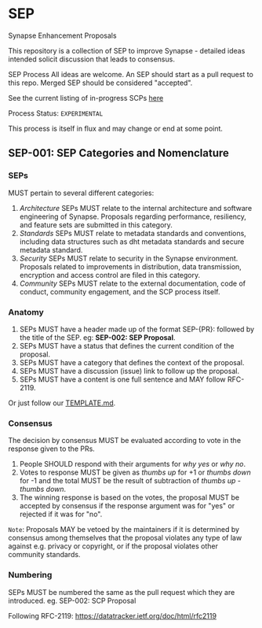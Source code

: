 # SEP

Synapse Enhancement Proposals

This repository is a collection of SEP to improve Synapse - detailed ideas intended solicit discussion that leads to consensus.

SEP Process
All ideas are welcome. An SEP should start as a pull request to this repo. Merged SEP should be considered "accepted".

See the current listing of in-progress SCPs [here](https://github.com/Synapse/ssp/pulls)

Process Status: `EXPERIMENTAL`

This process is itself in flux and may change or end at some point.

## SEP-001: SEP Categories and Nomenclature

### SEPs

MUST pertain to several different categories:

1. *Architecture* SEPs MUST relate to the internal architecture and software engineering of Synapse. Proposals regarding performance, resiliency, and feature sets are submitted in this category.
2. *Standards* SEPs MUST relate to metadata standards and conventions, including data structures such as dht metadata standards and secure metadata standard.
3. *Security* SEPs MUST relate to security in the Synapse environment. Proposals related to improvements in distribution, data transmission, encryption and access control are filed in this category.
4. *Community* SEPs MUST relate to the external documentation, code of conduct, community engagement, and the SCP process itself.

### Anatomy

1. SEPs MUST have a header made up of the format SEP-{PR}: followed by the title of the SEP. eg: **SEP-002: SEP Proposal**.
2. SEPs MUST have a status that defines the current condition of the proposal.
3. SEPs MUST have a category that defines the context of the proposal.
4. SEPs MUST have a discussion (issue) link to follow up the proposal.
5. SEPs MUST have a content is one full sentence and MAY follow RFC-2119.

Or just follow our [TEMPLATE.md](TEMPLATE.md).

### Consensus

The decision by consensus MUST be evaluated according to vote in the response given to the PRs.

1. People SHOULD respond with their arguments for *why yes* or *why no*.
2. Votes to response MUST be given as *thumbs up* for +1 or *thumbs down* for -1 and the total MUST be the result of subtraction of *thumbs up* - *thumbs down*.
3. The winning response is based on the votes, the proposal MUST be accepted by consensus if the response argument was for "yes" or rejected if it was for "no".

`Note`: Proposals MAY be vetoed by the maintainers if it is determined by consensus among themselves that the proposal violates any type of law against e.g. privacy or copyright, or if the proposal violates other community standards.

### Numbering

SEPs MUST be numbered the same as the pull request which they are introduced.
eg. SEP-002: SCP Proposal

Following RFC-2119:
<https://datatracker.ietf.org/doc/html/rfc2119>
